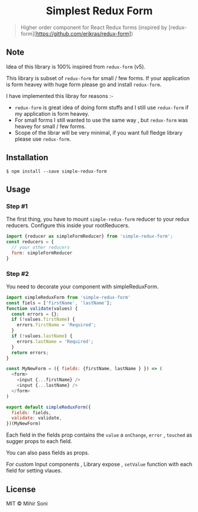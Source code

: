 <h1 align="center">Simplest Redux Form</h1>

> Higher order component for React Redux forms (inspired by [redux-form][https://github.com/erikras/redux-form])

## Note 

Idea of this library is 100% inspired from `redux-form` (v5).

This library is subset of `redux-form` for small / few forms.
If your application is form heavey with huge form please go and install  `redux-form`.

I have implemented this libray for reasons :- 

* `redux-form` is great idea of doing form stuffs and I still use `redux-form` if my application is form heavey.
* For small forms I still wanted to use the same way , but `redux-form` was heavey for small / few forms.
* Scope of the librar will be very minimal, if you want full fledge library please use `redux-form`.

## Installation

```
$ npm install --save simple-redux-form
```

## Usage

### Step #1

The first thing, you have to mount `simple-redux-form` reducer to your redux reducers.
Configure this inside your rootReducers.

```js
import {reducer as simpleFormReducer} from 'simple-redux-form';
const reducers = {
  // your other reducers
  form: simpleFormReducer  
}
```

### Step #2

You need to decorate your component with simpleReduxForm.

```js
import simpleReduxForm from 'simple-redux-form'
const fiels = ['firstName', 'lastName'];
function validate(values) {
  const errors = {};
  if (!values.firstName) {
    errors.firstName = 'Required';
  }
  if (!values.lastName) {
    errors.lastName = 'Required';
  }
  return errors;
}

const MyNewForm = ({ fields: {firstName, lastName } }) => (
  <form>
    <input {...firstName} />
    <input {...lastName} />
  </form>
)

export default simpleReduxForm({
  fields: fields,
  validate: validate,
})(MyNewForm)

```

Each field in the fields prop contains the `value` a `onChange`, `error` , `touched` as sugger props to each field.

You can also pass fields as props.

For custom Input components , Library expose , `setValue` function with each field for setting vlaues.

## License

MIT © Mihir Soni
